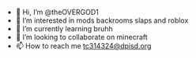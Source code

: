- 👋 Hi, I’m @theOVERGOD1
- 👀 I’m interested in mods backrooms slaps and roblox
- 🌱 I’m currently learning bruhh
- 💞️ I’m looking to collaborate on minecraft
- 📫 How to reach me tc314324@dpisd.org

<!---
theOVERGOD1/theOVERGOD1 is a ✨ special ✨ repository because its `README.md` (this file) appears on your GitHub profile.
You can click the Preview link to take a look at your changes.
--->
